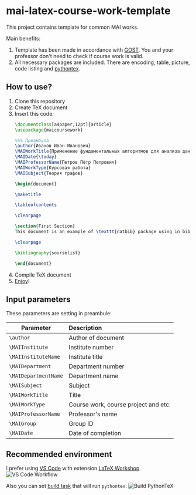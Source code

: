 # mai-latex-course-work-template
This project contains template for common MAI works.

Main benefits:
1. Template has been made in accordance with [GOST](http://www.agni-rt.ru/docs/institute/science/niokr/GOST%207.32-2001.pdf?roistat_visit=3184839). You and your professor don't need to check if course work is valid.
2. All necessary packages are included. There are encoding, table, picture, code listing and [pythontex](https://github.com/gpoore/pythontex).

## How to use?
1. Clone this repository
2. Create TeX document
3. Insert this code:
    ```latex
    \documentclass[a4paper,12pt]{article}
    \usepackage{maicoursework}

    %%% Преамбула
    \author{Иванов Иван Иванович}
    \MAIWorkTitle{Применение фундаментальных алгоритмов для анализа данных}
    \MAIDate{\today}
    \MAIProfessorName{Петров Пётр Петрович}
    \MAIWorkType{Курсовая работа}
    \MAISubject{Теория графов}

    \begin{document}

    \maketitle

    \tableofcontents

    \clearpage

    \section{First Section}
    This document is an example of \texttt{natbib} package using in bibliography management. Three items are cited: \textit{The \LaTeX\ Companion} book \cite{latexcompanion}, the Einstein journal paper \citet{einstein}, and the Donald Knuth's website \cite{knuthwebsite}. The \LaTeX\ related items are \cite{latexcompanion,knuthwebsite}.

    \clearpage

    \bibliography{sourselist}

    \end{document}
    ```
4. Compile TeX document
5. [Enjoy](./document.pdf)!

## Input parameters
These parameters are setting in preambule:

| Parameter                | Description                          |
| ------------------------ |:------------------------------------ |
| ```\author```            | Author of document                   |
| ```\MAIInstitute```      | Institute number                     |
| ```\MAIInstituteName```  | Institute title                      |
| ```\MAIDepartment```     | Department number                    |
| ```\MAIDepartmentName``` | Department name                      |
| ```\MAISubject```        | Subject                              |
| ```\MAIWorkTitle```      | Title                                |
| ```\MAIWorkType```       | Course work, course project and etc. |
| ```\MAIProfessorName```  | Professor's name                     |
| ```\MAIGroup```          | Group ID                             |
| ```\MAIDate```           | Date of completion                   |

## Recommended environment
I prefer using [VS Code](https://code.visualstudio.com/) with extension [LaTeX Workshop](https://marketplace.visualstudio.com/items?itemName=James-Yu.latex-workshop).
![VS Code Workflow](https://github.com/James-Yu/LaTeX-Workshop/raw/master/demo_media/preview.gif)

Also you can set [build task](https://code.visualstudio.com/docs/editor/tasks#_custom-tasks) that will run ```pythontex```.
![Build PythonTeX](https://i.ibb.co/XV2VgZP/ezgif-com-video-to-gif.gif)